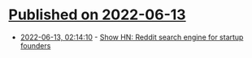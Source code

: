 # [Published on 2022-06-13](index.md)

* [2022-06-13, 02:14:10](https://news.ycombinator.com/item?id=31720251) - [Show HN: Reddit search engine for startup founders](https://gummysearch.com/*)
